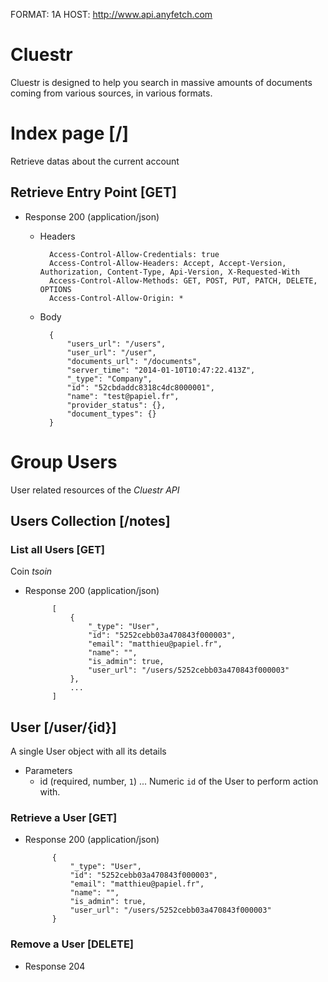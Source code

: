 FORMAT: 1A
HOST: http://www.api.anyfetch.com

# Cluestr
Cluestr is designed to help you search in  massive amounts of documents coming from various sources, in various formats.

# Index page [/]
Retrieve datas about the current account
## Retrieve Entry Point [GET]

+ Response 200 (application/json)
    + Headers

            Access-Control-Allow-Credentials: true
            Access-Control-Allow-Headers: Accept, Accept-Version, Authorization, Content-Type, Api-Version, X-Requested-With
            Access-Control-Allow-Methods: GET, POST, PUT, PATCH, DELETE, OPTIONS
            Access-Control-Allow-Origin: *
            

    + Body

            {
                "users_url": "/users",
                "user_url": "/user",
                "documents_url": "/documents",
                "server_time": "2014-01-10T10:47:22.413Z",
                "_type": "Company",
                "id": "52cbdaddc8318c4dc8000001",
                "name": "test@papiel.fr",
                "provider_status": {},
                "document_types": {}
            }

            
# Group Users
User related resources of the *Cluestr API*

## Users Collection [/notes]
### List all Users [GET]
Coin *tsoin*

+ Response 200 (application/json)

            [
                {
                    "_type": "User",
                    "id": "5252cebb03a470843f000003",
                    "email": "matthieu@papiel.fr",
                    "name": "",
                    "is_admin": true,
                    "user_url": "/users/5252cebb03a470843f000003"
                },
                ...
            ]

## User [/user/{id}]
A single User object with all its details

+ Parameters
    + id (required, number, `1`) ... Numeric `id` of the User to perform action with.

### Retrieve a User [GET]
+ Response 200 (application/json)

            {
                "_type": "User",
                "id": "5252cebb03a470843f000003",
                "email": "matthieu@papiel.fr",
                "name": "",
                "is_admin": true,
                "user_url": "/users/5252cebb03a470843f000003"
            }

### Remove a User [DELETE]
+ Response 204
